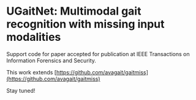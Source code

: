 # UGaitNet: Multimodal gait recognition with missing input modalities

Support code for paper accepted for publication at IEEE Transactions on Information Forensics and Security.

This work extends [https://github.com/avagait/gaitmiss](https://github.com/avagait/gaitmiss)

Stay tuned!

